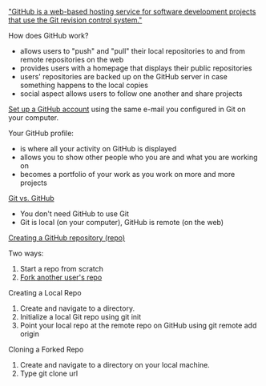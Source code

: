 <p><a href="http://en.wikipedia.org/wiki/GitHub" target="_blank">"GitHub is a web-based hosting service for software development projects that use the Git revision control system."</a></p>

<p>How does GitHub work?</p>
<ul>
<li>allows users to "push" and "pull" their local repositories to and from remote repositories on the web</li>
<li>provides users with a homepage that displays their public repositories</li>
<li>users' repositories are backed up on the GitHub server in case something happens to the local copies</li>
<li>social aspect allows users to follow one another and share projects</li>
</ul>

<p><a href="http://www.github.com" target="_blank">Set up a GitHub account</a> using the same e-mail you configured in Git on your computer.</p>

<p>Your GitHub profile:</p>
<ul>
<li>is where all your activity on GitHub is displayed</li>
<li>allows you to show other people who you are and what you are working on</li>
<li>becomes a portfolio of your work as you work on more and more projects</li>
</ul>

<p><u>Git vs. GitHub</u></p>
<ul>
<li>You don't need GitHub to use Git</li>
<li>Git is local (on your computer), GitHub is remote (on the web)</li>
</ul>

<p><u>Creating a GitHub repository (repo)</u></p>
<p>Two ways:</p>
<ol>
<li>Start a repo from scratch</li>
<li><a href="https://help.github.com/articles/fork-a-repo" target="_blank">Fork another user's repo</a></li>
</ol>

<p>Creating a Local Repo</p>
<ol>
<li>Create and navigate to a directory.</li>
<li>Initialize a local Git repo using git init</li>
<li>Point your local repo at the remote repo on GitHub using <span class="code">git remote add origin <url></span></li>
</ol>

<p>Cloning a Forked Repo</p>
<ol>
<li>Create and navigate to a directory on your local machine.</li>
<li>Type <span class="code">git clone url</span></li>
</ol>
